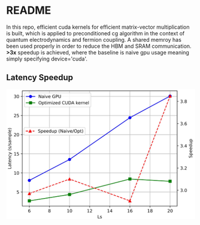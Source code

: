 # README
In this repo, efficient cuda kernels for efficient matrix-vector multiplication is built, which is applied to preconditioned cg algorithm in the context of quantum electrodynamics and fermion coupling. A shared memroy has been used properly in order to reduce the HBM and SRAM communication. **>3x** speedup is achieved, where the baseline is naive gpu usage meaning simply specifying device='cuda'.

## Latency Speedup

![Speedup Plot](illustration/spdup.png)

